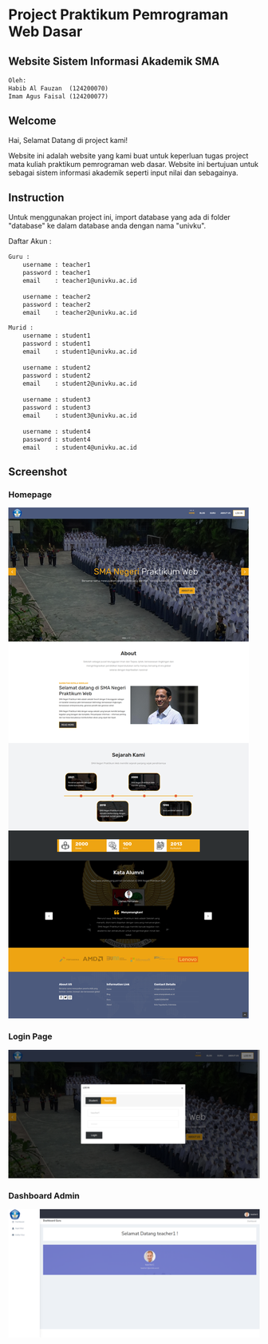 # Project Praktikum Pemrograman Web Dasar
## Website Sistem Informasi Akademik SMA

```
Oleh:
Habib Al Fauzan  (124200070)
Imam Agus Faisal (124200077)
```

## Welcome
Hai, Selamat Datang di project kami!

Website ini adalah website yang kami buat untuk keperluan tugas project mata kuliah praktikum pemrograman web dasar. Website ini bertujuan untuk sebagai sistem informasi akademik seperti input nilai dan sebagainya.


## Instruction
Untuk menggunakan project ini, import database yang ada di folder "database" ke dalam database anda dengan nama "univku".

Daftar Akun :
```
Guru :
	username : teacher1
	password : teacher1
	email 	 : teacher1@univku.ac.id

	username : teacher2
	password : teacher2
	email 	 : teacher2@univku.ac.id
```

```
Murid :
	username : student1
	password : student1
	email 	 : student1@univku.ac.id

	username : student2
	password : student2
	email 	 : student2@univku.ac.id

	username : student3
	password : student3
	email 	 : student3@univku.ac.id

	username : student4
	password : student4
	email 	 : student4@univku.ac.id
```

## Screenshot
### Homepage
![Alt text](./screenshot/homepage.png)
### Login Page
![Alt text](./screenshot/login_page.png)
### Dashboard Admin
![Alt text](./screenshot/teacher_dashboard.png)